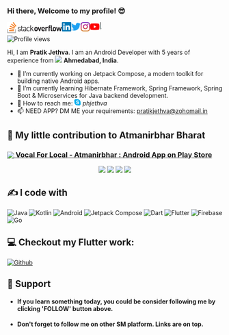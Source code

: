 ### Hi there, Welcome to my profile! 😎
<a href="https://stackoverflow.com/users/13732318/pratik-jethva">
  <img align="left" alt="Pratik Jethva | stack overflow" width="128px" src="https://raw.githubusercontent.com/phjethva/phjethva/master/assets/stackoverflow.svg" /> | </a>
<a href="https://www.linkedin.com/in/phjethva">
  <img align="left" alt="Pratik Jethva | LinkedIN" width="22px" src="https://raw.githubusercontent.com/phjethva/phjethva/master/assets/linkedin.svg" /></a>
<a href="https://twitter.com/PratikJethva">
  <img align="left" alt="Pratik Jethva | Twitter" width="22px" src="https://raw.githubusercontent.com/phjethva/phjethva/master/assets/twitter.svg" /></a>
<a href="https://www.instagram.com/pratikjethva">
  <img align="left" alt="Pratik Jethva | Instagram" width="22px" src="https://raw.githubusercontent.com/phjethva/phjethva/master/assets/instagram.svg" /></a>
<a href="https://www.youtube.com/@potterthecoder">
  <img align="left" alt="Pratik Jethva | Youtube" width="22px" src="https://raw.githubusercontent.com/phjethva/phjethva/master/assets/youtube.svg" /></a>

![Profile views](https://gpvc.arturio.dev/phjethva)

Hi, I am **Pratik Jethva**. I am an Android Developer with 5 years of experience from <img src="https://cdn-icons-png.flaticon.com/24/321/321238.png" width="15"/> <b>Ahmedabad, India</b>.

- 🌱 I’m currently working on Jetpack Compose, a modern toolkit for building native Android apps.
- 🔭 I’m currently learning Hibernate Framework, Spring Framework, Spring Boot & Microservices for Java backend development.
- 💬 How to reach me: <img src="https://raw.githubusercontent.com/phjethva/phjethva/master/assets/skype.svg" width="15"> *phjethva*
- 📫 NEED APP? DM ME your requirements: pratikjethva@zohomail.in

## 🙏 My little contribution to **Atmanirbhar Bharat**

<h3><a href="https://play.google.com/store/apps/details?id=io.pjetapps.vocalforlocalindia" target="_blank"> <img src="https://play-lh.googleusercontent.com/7gJP3lWo2dZppI-3kYSOm5mOL0AH2uO7JhvXCnESZkyLAEg4nIdUhyPcfRKEz6c4czA=s180-rw" width="45" style="vertical-align: middle"/> Vocal For Local - Atmanirbhar : Android App on Play Store</a></h3>

<p align="center">
  <img src="https://raw.githubusercontent.com/phjethva/assets/master/images/playstoreapps/vocalforlocalindia/vocalforlocalindia_ss_01.JPEG" width="200"/>
  <img src="https://raw.githubusercontent.com/phjethva/assets/master/images/playstoreapps/vocalforlocalindia/vocalforlocalindia_ss_02.JPEG" width="200"/>
  <img src="https://raw.githubusercontent.com/phjethva/assets/master/images/playstoreapps/vocalforlocalindia/vocalforlocalindia_ss_03.JPEG" width="200"/>
  <img src="https://raw.githubusercontent.com/phjethva/assets/master/images/playstoreapps/vocalforlocalindia/vocalforlocalindia_ss_04.JPEG" width="200"/>
</p>

## ✍️ I code with
<img alt="Java" src="https://img.shields.io/badge/-Java-5382a1?style=flat-square&logo=java&logoColor=white" /> <img alt="Kotlin" src="https://img.shields.io/badge/-Kotlin-f89820?style=flat-square&logo=kotlin&logoColor=white" /> <img alt="Android" src="https://img.shields.io/badge/-Android-3ddc84?style=flat-square&logo=android&logoColor=white" /> <img alt="Jetpack Compose" src="https://img.shields.io/badge/-Jetpack%20Compose-073042?style=flat-square&logo=jetpack-compose&logoColor=white" /> <img alt="Dart" src="https://img.shields.io/badge/-Dart-0075ba?style=flat-square&logo=dart&logoColor=white" /> <img alt="Flutter" src="https://img.shields.io/badge/-Flutter-42a5f5?style=flat-square&logo=flutter&logoColor=white" /> <img alt="Firebase" src="https://img.shields.io/badge/-Firebase-ffa611?style=flat-square&logo=firebase&logoColor=white" /> <img alt="Go" src="https://img.shields.io/badge/-Go-29BEB0?style=flat-square&logo=go&logoColor=white" />

## 💻 Checkout my Flutter work:
<a href="https://github.com/potterTheCoder" target="_blank">
    <img alt="Github" src="https://img.shields.io/badge/GitHub-%2312100E.svg?&style=for-the-badge&logo=Github&logoColor=white" /></a>

## 🤝 Support
- <h4>If you learn something today, you could be consider following me by clicking 'FOLLOW' button above.</h4>
- <h4>Don't forget to follow me on other SM platform. Links are on top.</h4>
